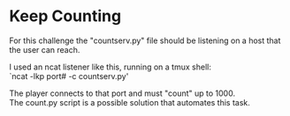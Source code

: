 # Keep Counting

For this challenge the "countserv.py" file should be listening on a host that the user can reach.  

I used an ncat listener like this, running on a tmux shell:  
`ncat -lkp port# -c countserv.py'  

The player connects to that port and must "count" up to 1000.  
The count.py script is a possible solution that automates this task.  